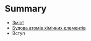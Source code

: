 # Summary

* [Зміст](README.md)
* [Будова атомів хімічних елементів](1/budova_atomiv_himichnyh_elementiv.md)
* Вступ

